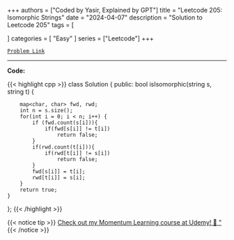 
+++
authors = ["Coded by Yasir, Explained by GPT"]
title = "Leetcode 205: Isomorphic Strings"
date = "2024-04-07"
description = "Solution to Leetcode 205"
tags = [
    
]
categories = [
    "Easy"
]
series = ["Leetcode"]
+++



[`Problem Link`](https://leetcode.com/problems/isomorphic-strings/description/)

---

**Code:**

{{< highlight cpp >}}
class Solution {
public:
    bool isIsomorphic(string s, string t) {
       
         
        map<char, char> fwd, rwd;
        int n = s.size();
        for(int i = 0; i < n; i++) {
            if (fwd.count(s[i])){
                if(fwd[s[i]] != t[i])
                    return false;
            }
            if(rwd.count(t[i])){
                if(rwd[t[i]] != s[i])
                    return false;
            }
            fwd[s[i]] = t[i];
            rwd[t[i]] = s[i];
        }
        return true;
    }
};
{{< /highlight >}}



{{< notice tip >}}
[Check out my Momentum Learning course at Udemy! 🚀 "](https://www.udemy.com/course/blind-75-the-data-structures-and-algorithms-essentials/)
{{< /notice >}}

